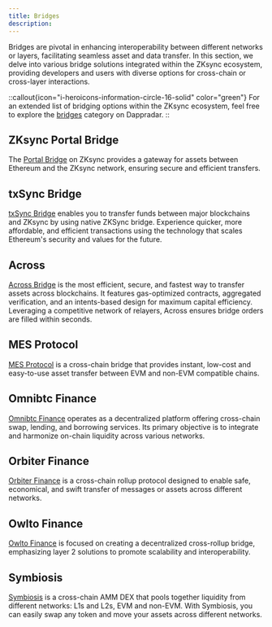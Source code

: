 ```yaml
---
title: Bridges
description:
---
```


Bridges are pivotal in enhancing interoperability between different networks or layers, facilitating seamless asset and
data transfer. In this section, we delve into various bridge solutions integrated within the ZKsync ecosystem, providing
developers and users with diverse options for cross-chain or cross-layer interactions.

::callout{icon="i-heroicons-information-circle-16-solid" color="green"}
For an extended list of bridging options within
the ZKsync ecosystem, feel free to explore the
[bridges](https://zksync.dappradar.com/ecosystem?category=defi_bridge&page=1)
category on Dappradar.
::

## ZKsync Portal Bridge

The [Portal Bridge](https://bridge.zksync.io/) on ZKsync provides a gateway for assets between Ethereum and the ZKsync
network, ensuring secure and efficient transfers.

## txSync Bridge

[txSync Bridge](https://app.txsync.io/bridge) enables you to transfer funds between major blockchains and ZKsync by
using native ZKSync bridge. Experience quicker, more affordable, and efficient transactions using the technology that
scales Ethereum's security and values for the future.

## Across

[Across Bridge](https://app.across.to/bridge) is the most efficient, secure, and fastest way to transfer assets across
blockchains. It features gas-optimized contracts, aggregated verification, and an intents-based design for maximum
capital efficiency. Leveraging a competitive network of relayers, Across ensures bridge orders are filled within
seconds.

## MES Protocol

[MES Protocol](https://mesprotocol.com/) is a cross-chain bridge that provides instant, low-cost and easy-to-use asset
transfer between EVM and non-EVM compatible chains.

## Omnibtc Finance

[Omnibtc Finance](https://www.omnibtc.finance/) operates as a decentralized platform offering cross-chain swap, lending,
and borrowing services. Its primary objective is to integrate and harmonize on-chain liquidity across various networks.

## Orbiter Finance

[Orbiter Finance](https://www.orbiter.finance/?source=Ethereum&dest=ZKsync%20Era&token=ETH) is a cross-chain rollup
protocol designed to enable safe, economical, and swift transfer of messages or assets across different networks.

## Owlto Finance

[Owlto Finance](https://owlto.finance/) is focused on creating a decentralized cross-rollup bridge, emphasizing layer 2
solutions to promote scalability and interoperability.

## Symbiosis

[Symbiosis](https://app.symbiosis.finance/bridge) is a cross-chain AMM DEX that pools together liquidity from different
networks: L1s and L2s, EVM and non-EVM. With Symbiosis, you can easily swap any token and move your assets across
different networks.
